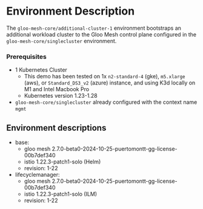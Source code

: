 # Environment Description
The `gloo-mesh-core/additional-cluster-1` environment bootstraps an additional workload cluster to the Gloo Mesh control plane configured in the `gloo-mesh-core/singlecluster` environment.

### Prerequisites
- 1 Kubernetes Cluster
    - This demo has been tested on 1x `n2-standard-4` (gke), `m5.xlarge` (aws), or `Standard_DS3_v2` (azure) instance, and using K3d locally on M1 and Intel Macbook Pro
    - Kubernetes version 1.23-1.28
- `gloo-mesh-core/singlecluster` already configured with the context name `mgmt`

## Environment descriptions
- base:
    - gloo mesh 2.7.0-beta0-2024-10-25-puertomontt-gg-license-00b7def340
    - istio 1.22.3-patch1-solo (Helm)
    - revision: 1-22
- lifecyclemanager:
    - gloo mesh 2.7.0-beta0-2024-10-25-puertomontt-gg-license-00b7def340
    - istio 1.22.3-patch1-solo (ILM)
    - revision: 1-22